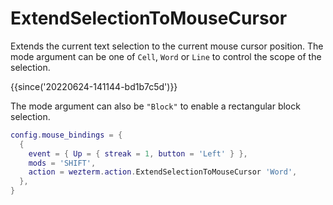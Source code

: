 # ExtendSelectionToMouseCursor

Extends the current text selection to the current mouse cursor position.
The mode argument can be one of `Cell`, `Word` or `Line` to control
the scope of the selection.

{{since('20220624-141144-bd1b7c5d')}}

The mode argument can also be `"Block"` to enable a rectangular block selection.

```lua
config.mouse_bindings = {
  {
    event = { Up = { streak = 1, button = 'Left' } },
    mods = 'SHIFT',
    action = wezterm.action.ExtendSelectionToMouseCursor 'Word',
  },
}
```

